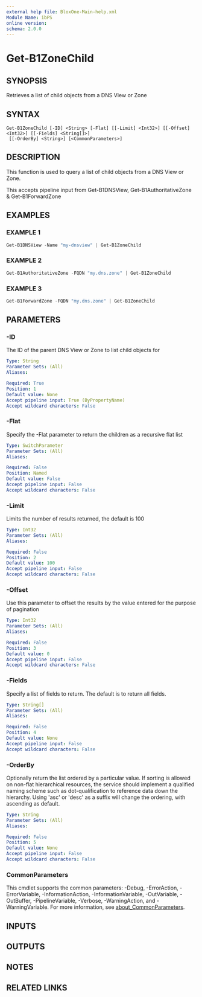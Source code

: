 ```yaml
---
external help file: BloxOne-Main-help.xml
Module Name: ibPS
online version:
schema: 2.0.0
---
```


# Get-B1ZoneChild

## SYNOPSIS
Retrieves a list of child objects from a DNS View or Zone

## SYNTAX

```
Get-B1ZoneChild [-ID] <String> [-Flat] [[-Limit] <Int32>] [[-Offset] <Int32>] [[-Fields] <String[]>]
 [[-OrderBy] <String>] [<CommonParameters>]
```

## DESCRIPTION
This function is used to query a list of child objects from a DNS View or Zone.

This accepts pipeline input from Get-B1DNSView, Get-B1AuthoritativeZone & Get-B1ForwardZone

## EXAMPLES

### EXAMPLE 1
```powershell
Get-B1DNSView -Name "my-dnsview" | Get-B1ZoneChild
```

### EXAMPLE 2
```powershell
Get-B1AuthoritativeZone -FQDN "my.dns.zone" | Get-B1ZoneChild
```

### EXAMPLE 3
```powershell
Get-B1ForwardZone -FQDN "my.dns.zone" | Get-B1ZoneChild
```

## PARAMETERS

### -ID
The ID of the parent DNS View or Zone to list child objects for

```yaml
Type: String
Parameter Sets: (All)
Aliases:

Required: True
Position: 1
Default value: None
Accept pipeline input: True (ByPropertyName)
Accept wildcard characters: False
```

### -Flat
Specify the -Flat parameter to return the children as a recursive flat list

```yaml
Type: SwitchParameter
Parameter Sets: (All)
Aliases:

Required: False
Position: Named
Default value: False
Accept pipeline input: False
Accept wildcard characters: False
```

### -Limit
Limits the number of results returned, the default is 100

```yaml
Type: Int32
Parameter Sets: (All)
Aliases:

Required: False
Position: 2
Default value: 100
Accept pipeline input: False
Accept wildcard characters: False
```

### -Offset
Use this parameter to offset the results by the value entered for the purpose of pagination

```yaml
Type: Int32
Parameter Sets: (All)
Aliases:

Required: False
Position: 3
Default value: 0
Accept pipeline input: False
Accept wildcard characters: False
```

### -Fields
Specify a list of fields to return.
The default is to return all fields.

```yaml
Type: String[]
Parameter Sets: (All)
Aliases:

Required: False
Position: 4
Default value: None
Accept pipeline input: False
Accept wildcard characters: False
```

### -OrderBy
Optionally return the list ordered by a particular value.
If sorting is allowed on non-flat hierarchical resources, the service should implement a qualified naming scheme such as dot-qualification to reference data down the hierarchy.
Using 'asc' or 'desc' as a suffix will change the ordering, with ascending as default.

```yaml
Type: String
Parameter Sets: (All)
Aliases:

Required: False
Position: 5
Default value: None
Accept pipeline input: False
Accept wildcard characters: False
```

### CommonParameters
This cmdlet supports the common parameters: -Debug, -ErrorAction, -ErrorVariable, -InformationAction, -InformationVariable, -OutVariable, -OutBuffer, -PipelineVariable, -Verbose, -WarningAction, and -WarningVariable. For more information, see [about_CommonParameters](http://go.microsoft.com/fwlink/?LinkID=113216).

## INPUTS

## OUTPUTS

## NOTES

## RELATED LINKS

